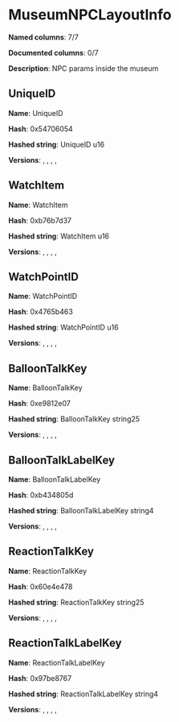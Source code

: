# MuseumNPCLayoutInfo
**Named columns**: 7/7

**Documented columns**: 0/7

**Description**: NPC params inside the museum
## UniqueID

**Name**: UniqueID

**Hash**: 0x54706054

**Hashed string**: UniqueID u16

**Versions**: , , , , 

## WatchItem

**Name**: WatchItem

**Hash**: 0xb76b7d37

**Hashed string**: WatchItem u16

**Versions**: , , , , 

## WatchPointID

**Name**: WatchPointID

**Hash**: 0x4765b463

**Hashed string**: WatchPointID u16

**Versions**: , , , , 

## BalloonTalkKey

**Name**: BalloonTalkKey

**Hash**: 0xe9812e07

**Hashed string**: BalloonTalkKey string25

**Versions**: , , , , 

## BalloonTalkLabelKey

**Name**: BalloonTalkLabelKey

**Hash**: 0xb434805d

**Hashed string**: BalloonTalkLabelKey string4

**Versions**: , , , , 

## ReactionTalkKey

**Name**: ReactionTalkKey

**Hash**: 0x60e4e478

**Hashed string**: ReactionTalkKey string25

**Versions**: , , , , 

## ReactionTalkLabelKey

**Name**: ReactionTalkLabelKey

**Hash**: 0x97be8767

**Hashed string**: ReactionTalkLabelKey string4

**Versions**: , , , , 

